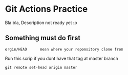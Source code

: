 # Git Actions Practice

Bla bla, Description not ready yet :p

## Something must do first

```tag
orgin/HEAD      mean where your reponsitory clone from
```

Run this scrip if you dont have that tag at master branch

```script
git remote set-head origin master
```
